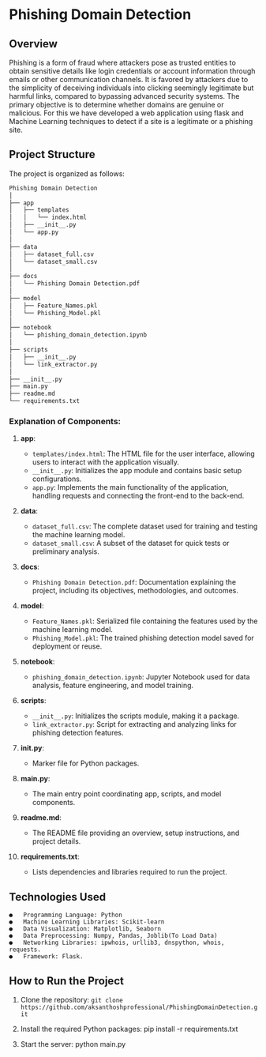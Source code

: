 # Phishing Domain Detection

## Overview
Phishing is a form of fraud where attackers pose as trusted entities to obtain sensitive details like login credentials or account information through emails or other communication channels. It is favored by attackers due to the simplicity of deceiving individuals into clicking seemingly legitimate but harmful links, compared to bypassing advanced security systems. The primary objective is to determine whether domains are genuine or malicious. For this we have developed a web application using flask and Machine Learning techniques to detect if a site is a legitimate or a phishing site.

## Project Structure
The project is organized as follows:

```bash
Phishing Domain Detection
│
├── app
│   ├── templates
│   │   └── index.html
│   ├── __init__.py
│   └── app.py
│
├── data
│   ├── dataset_full.csv
│   └── dataset_small.csv
│
├── docs
│   └── Phishing Domain Detection.pdf
│
├── model
│   ├── Feature_Names.pkl
│   └── Phishing_Model.pkl
│
├── notebook
│   └── phishing_domain_detection.ipynb
│
├── scripts
│   ├── __init__.py
│   └── link_extractor.py
│
├── __init__.py
├── main.py
├── readme.md
└── requirements.txt
```



### Explanation of Components:
1. **app**:
   - `templates/index.html`: The HTML file for the user interface, allowing users to interact with the application visually.
   - `__init__.py`: Initializes the app module and contains basic setup configurations.
   - `app.py`: Implements the main functionality of the application, handling requests and connecting the front-end to the back-end.

2. **data**:
   - `dataset_full.csv`: The complete dataset used for training and testing the machine learning model.
   - `dataset_small.csv`: A subset of the dataset for quick tests or preliminary analysis.

3. **docs**:
   - `Phishing Domain Detection.pdf`: Documentation explaining the project, including its objectives, methodologies, and outcomes.

4. **model**:
   - `Feature_Names.pkl`: Serialized file containing the features used by the machine learning model.
   - `Phishing_Model.pkl`: The trained phishing detection model saved for deployment or reuse.

5. **notebook**:
   - `phishing_domain_detection.ipynb`: Jupyter Notebook used for data analysis, feature engineering, and model training.

6. **scripts**:
   - `__init__.py`: Initializes the scripts module, making it a package.
   - `link_extractor.py`: Script for extracting and analyzing links for phishing detection features.

7. **__init__.py**:
   - Marker file for Python packages.

8. **main.py**:
   - The main entry point coordinating app, scripts, and model components.

9. **readme.md**:
   - The README file providing an overview, setup instructions, and project details.

10. **requirements.txt**:
    - Lists dependencies and libraries required to run the project.

## Technologies Used
```
●	Programming Language: Python
●	Machine Learning Libraries: Scikit-learn
●	Data Visualization: Matplotlib, Seaborn
●	Data Preprocessing: Numpy, Pandas, Joblib(To Load Data)
●	Networking Libraries: ipwhois, urllib3, dnspython, whois, requests.
●	Framework: Flask.
```
## How to Run the Project
1. Clone the repository:
  ``` git clone https://github.com/aksanthoshprofessional/PhishingDomainDetection.git ```

2. Install the required Python packages:
    pip install -r requirements.txt

3. Start the server:
    python main.py
